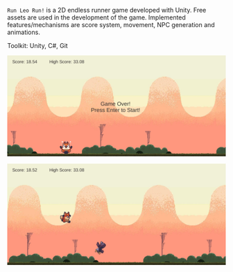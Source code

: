 `Run Leo Run!` is a 2D endless runner game developed with Unity. Free assets are used in the development of the game. Implemented features/mechanisms are score system, movement, NPC generation and animations.

Toolkit: Unity, C#, Git

![IMG](RunLeoRun1.jpeg)


![IMG](RunLeoRun2.jpeg)
